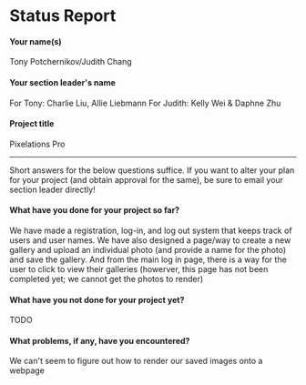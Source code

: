 # Status Report

#### Your name(s)

Tony Potchernikov/Judith Chang

#### Your section leader's name

For Tony: Charlie Liu, Allie Liebmann
For Judith: Kelly Wei & Daphne Zhu

#### Project title

Pixelations Pro

*** 

Short answers for the below questions suffice. If you want to alter your plan for your project (and obtain approval for the same), be sure to email your section leader directly!

#### What have you done for your project so far?

We have made a registration, log-in, and log out system that keeps track of users and user names. We have also designed a page/way to create a new gallery and upload an individual photo (and provide a name for the photo) and save the gallery. And from the main log in page, there is a way for the user to click to view their galleries (howerver, this page has not been completed yet; we cannot get the photos to render)

#### What have you not done for your project yet?

TODO

#### What problems, if any, have you encountered?

We can't seem to figure out how to render our saved images onto a webpage
